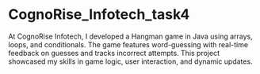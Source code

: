 # CognoRise_Infotech_task4
At CognoRise Infotech, I developed a Hangman game in Java using arrays, loops, and conditionals. The game features word-guessing with real-time feedback on guesses and tracks incorrect attempts. This project showcased my skills in game logic, user interaction, and dynamic updates.
